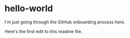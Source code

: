# hello-world
I'm just going through the GitHub onboarding process here.

Here's the first edit to this readme file.
